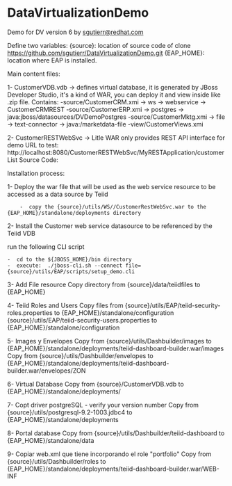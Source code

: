 DataVirtualizationDemo
======================

Demo for DV version 6 by sgutierr@redhat.com

Define two variables: 
{source}: location of source code of clone https://github.com/sgutierr/DataVirtualizationDemo.git
{EAP_HOME}: location where EAP is installed.

Main content files:

1- CustomerVDB.vdb -> defines virtual database, it is generated by JBoss Developer Studio, it's a kind of WAR, you can deploy it and view inside like .zip file. Contains:
  -source/CustomerCRM.xmi -> ws -> webservice -> CustomerCRMREST
  -source/CustomerERP.xmi -> postgres -> java:jboss/datasources/DVDemoPostgres
  -source/CustomerMktg.xmi -> file -> text-connector -> java:/marketdata-file
  -view/CustomerViews.xmi

2- CustomerRESTWebSvc -> Litle WAR only provides REST API interface for demo
   URL to test: http://localhost:8080/CustomerRESTWebSvc/MyRESTApplication/customerList
   Source Code:


Installation process: 

1-  Deploy the war file that will be used as the web service resource to be accessed as a data source by Teiid

        -  copy the {source}/utils/WS//CustomerRestWebSvc.war to the {EAP_HOME}/standalone/deployments directory


2- Install the Customer web service datasource to be referenced by the Teiid VDB

  run the following CLI script

	-  cd to the ${JBOSS_HOME}/bin directory
	-  execute:  ./jboss-cli.sh --connect file={source}/utils/EAP/scripts/setup_demo.cli 


3- Add File resource
   Copy directory from  {source}/data/teiidfiles to {EAP_HOME}

4- Teiid Roles and Users
   Copy files from {source}/utils/EAP/teiid-security-roles.properties to {EAP_HOME}/standalone/configuration
                   {source}/utils/EAP/teiid-security-users.properties to {EAP_HOME}/standalone/configuration
    
5- Images y Envelopes 
   Copy from {source}/utils/Dashbuilder/images to {EAP_HOME}/standalone/deployments/teiid-dashboard-builder.war/images
   Copy from {source}/utils/Dashbuilder/envelopes to {EAP_HOME}/standalone/deployments/teiid-dashboard-builder.war/envelopes/ZON

6- Virtual Database 
   Copy from {source}/CustomerVDB.vdb to {EAP_HOME}/standalone/deployments/

7- Copt driver postgreSQL - verify your version number
   Copy from {source}/utils/postgresql-9.2-1003.jdbc4 to {EAP_HOME}/standalone/deployments

8- Portal database 
   Copy from {source}/utils/Dashbuilder/teiid-dashboard to {EAP_HOME}/standalone/data 

9- Copiar web.xml que tiene incorporando el role "portfolio"
   Copy from {source}/utils/Dashbuilder/roles to {EAP_HOME}/standalone/deployments/teiid-dashboard-builder.war/WEB-INF
      



